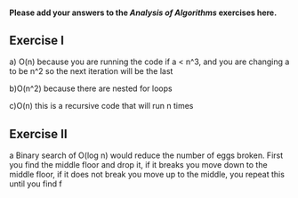 #### Please add your answers to the ***Analysis of  Algorithms*** exercises here.

## Exercise I

a) O(n) because you are running the code if a < n^3, and you are changing a to be n^2 so the next iteration will be the last


b)O(n^2) because there are nested for loops


c)O(n) this is a recursive code that will run n times

## Exercise II

a Binary search of O(log n) would reduce the number of eggs broken. First you find the middle floor and drop it, if it breaks you move down to the middle floor, if it does not break you move up to the middle, you repeat this until you find f

